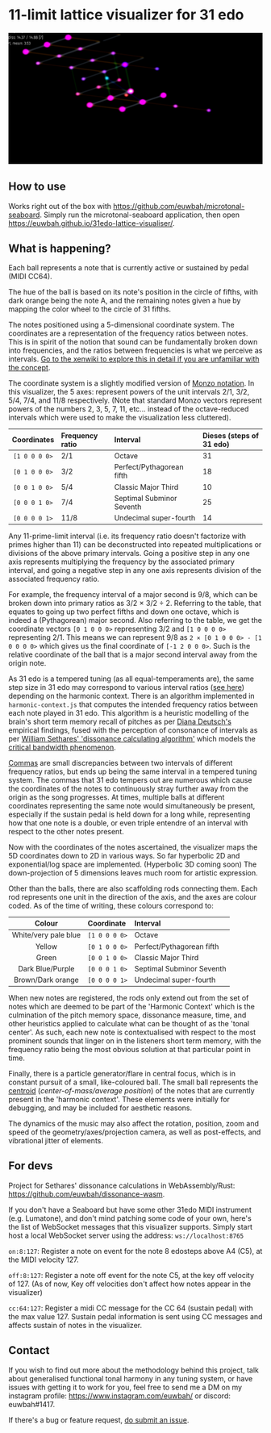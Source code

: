 # 11-limit lattice visualizer for 31 edo

![img.png](img.png)

## How to use

Works right out of the box with https://github.com/euwbah/microtonal-seaboard.
Simply run the microtonal-seaboard application, then open https://euwbah.github.io/31edo-lattice-visualiser/.

## What is happening?

Each ball represents a note that is currently active or sustained by pedal (MIDI CC64).

The hue of the ball is based on its note's position in the circle of fifths,
with dark orange being the note A, and the remaining notes given a hue by mapping
the color wheel to the circle of 31 fifths.

The notes positioned using a 5-dimensional coordinate system. The coordinates are a representation of the frequency ratios between notes. This is
in spirit of the notion that sound can be fundamentally broken down into frequencies, and
the ratios between frequencies is what we perceive as intervals. [Go to the xenwiki
to explore this in detail if you are unfamiliar with the concept](https://en.xen.wiki/w/Just_intonation).

The coordinate system is a slightly modified version of [Monzo notation](https://en.xen.wiki/w/Monzo).
In this visualizer, the 5 axes: represent powers of the unit intervals
2/1, 3/2, 5/4, 7/4, and 11/8 respectively. (Note that standard Monzo vectors
represent powers of the numbers 2, 3, 5, 7, 11, etc... instead of the octave-reduced
intervals which were used to make the visualization less cluttered).

| Coordinates | Frequency ratio | Interval | Dieses (steps of 31 edo) |
| :---: | :--- | :--- | :--- |
| `[1 0 0 0 0>` | 2/1 | Octave | 31 |
| `[0 1 0 0 0>` | 3/2 | Perfect/Pythagorean fifth | 18 |
| `[0 0 1 0 0>` | 5/4 | Classic Major Third | 10 |
| `[0 0 0 1 0>` | 7/4 | Septimal Subminor Seventh | 25 |
| `[0 0 0 0 1>` | 11/8 | Undecimal super-fourth | 14 |

Any 11-prime-limit interval (i.e. its frequency ratio doesn't factorize with primes higher than 11) can be deconstructed into repeated multiplications or divisions of
the above primary intervals. Going a positive step in any one axis represents
multiplying the frequency by the associated primary interval, and going a
negative step in any one axis represents division of the associated frequency ratio.

For example, the frequency interval of a major second is 9/8, which can be broken down into
primary ratios as
3/2 × 3/2 ÷ 2. Referring to the table, that equates to going up two perfect fifths
and down one octave, which is indeed a (Pythagorean) major second. Also referring to the table,
we get the coordinate vectors `[0 1 0 0 0>` representing 3/2 and `[1 0 0 0 0>`
representing 2/1. This means we can represent 9/8 as `2 × [0 1 0 0 0> - [1 0 0 0 0>`
which gives us the final coordinate of `[-1 2 0 0 0>`. Such is the relative
coordinate of the ball that is a major second interval away from the origin note.

As 31 edo is a tempered tuning (as all equal-temperaments are), the same step size in 31 edo 
may correspond to various interval ratios ([see here](https://en.xen.wiki/w/31edo#Intervals)) depending on the harmonic context.
There is an algorithm implemented in `harmonic-context.js` that computes the
intended frequency ratios between each note played in 31 edo. This algorithm is a heuristic
modelling of the brain's short term memory recall of pitches as per [Diana Deutsch's](https://deutsch.ucsd.edu/psychology/pages.php?i=209) empirical findings, fused with
the perception of consonance of intervals as per [William Sethares' 'dissonance calculating algorithm'](https://sethares.engr.wisc.edu/comprog.html) which models the [critical bandwidth phenomenon](https://www.mpi.nl/world/materials/publications/levelt/Plomp_Levelt_Tonal_1965.pdf).

[Commas](https://en.xen.wiki/w/Comma) are small discrepancies between two intervals of different frequency ratios, but ends up being the same interval in a tempered tuning system.
The commas that 31 edo tempers out are numerous which cause the coordinates of the notes to continuously
stray further away from the origin as the song progresses. At times, multiple balls at different coordinates representing the same note would simultaneously be present, especially
if the sustain pedal is held down for a long while, representing how that one note is a
double, or even triple entendre of an interval with respect to the other notes present.

Now with the coordinates of the notes ascertained, the visualizer maps the 5D coordinates down to 2D in various ways. So far hyperbolic 2D and exponential/log space are implemented. (Hyperbolic 3D coming soon) The down-projection of 5 dimensions leaves much room for artistic expression.

Other than the balls, there are also scaffolding rods connecting them. Each rod represents one
unit in the direction of the axis, and the axes are colour coded. As of the time of writing, these colours correspond to:

| Colour | Coordinate | Interval |
| :---: | :--- | :--- |
| White/very pale blue | `[1 0 0 0 0>` | Octave |
| Yellow | `[0 1 0 0 0>` | Perfect/Pythagorean fifth |
| Green | `[0 0 1 0 0>` | Classic Major Third |
| Dark Blue/Purple | `[0 0 0 1 0>` | Septimal Subminor Seventh |
| Brown/Dark orange | `[0 0 0 0 1>` | Undecimal super-fourth |

When new notes are registered, the rods only extend out from the set of notes which
are deemed to be part of the 'Harmonic Context' which is the culmination of the pitch memory
space, dissonance measure, time, and other heuristics applied to calculate
what can be thought of as the 'tonal center'. As such, each new note is contextualised
with respect to the most prominent sounds that linger on in the listeners short
term memory, with the frequency ratio being the most obvious solution at that
particular point in time.

Finally, there is a particle generator/flare in central focus, which is in constant
pursuit of a small, like-coloured ball. The small ball represents the [centroid](https://en.wikipedia.org/wiki/Centroid) (_center-of-mass/average position_) of the notes that are 
currently present in the 'harmonic context'. These elements were initially for debugging, and may be included for aesthetic reasons.

The dynamics of the music may also affect the rotation, position, zoom and speed of the geometry/axes/projection camera, as well as post-effects, and vibrational jitter of elements.

## For devs

Project for Sethares' dissonance calculations in WebAssembly/Rust: https://github.com/euwbah/dissonance-wasm.

If you don't have a Seaboard but have some other 31edo MIDI instrument
(e.g. Lumatone), and don't mind patching some code of your own, here's the
list of WebSocket messages that this visualizer supports. Simply start host a local
WebSocket server using the address: `ws://localhost:8765`

`on:8:127`: Register a note on event for the note 8 edosteps above A4 (C5), at the MIDI
velocity 127.

`off:8:127`: Register a note off event for the note C5, at the key off velocity of 127. (As of
now, Key off velocities don't affect how notes appear in the visualizer)

`cc:64:127`: Register a midi CC message for the CC 64 (sustain pedal) with the max
value 127. Sustain pedal information is sent using CC messages and affects sustain of 
notes in the visualizer.

## Contact

If you wish to find out more about the methodology behind this project, talk about
generalised functional tonal harmony in any tuning system, or
have issues with getting it to work for you, feel free to 
send me a DM on my instagram profile: https://www.instagram.com/euwbah/
or discord: euwbah#1417.

If there's a bug or feature request, [do submit an issue](https://github.com/euwbah/31edo-lattice-visualiser/issues/new).